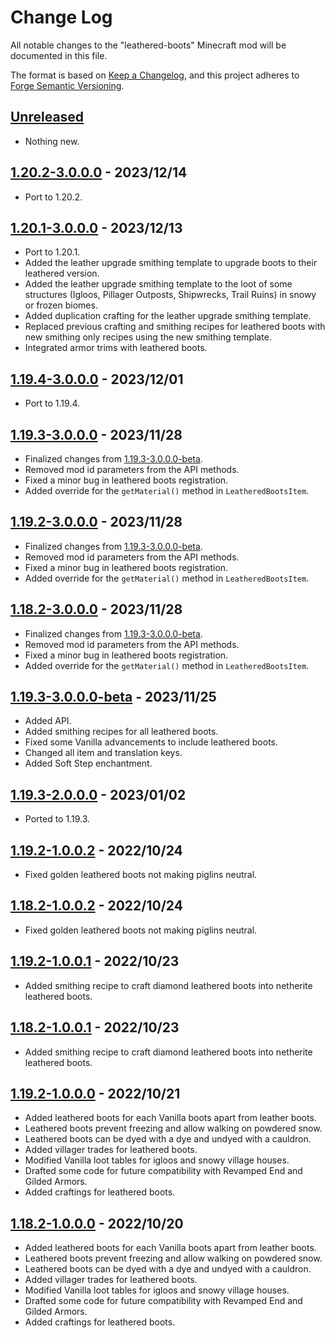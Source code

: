 # Change Log

All notable changes to the "leathered-boots" Minecraft mod will be documented in this file.

The format is based on [Keep a Changelog](https://keepachangelog.com/en/1.0.0/), and this project adheres to [Forge Semantic Versioning](https://mcforge.readthedocs.io/en/latest/gettingstarted/versioning/#versioning).  

## [Unreleased]
- Nothing new.

## [1.20.2-3.0.0.0] - 2023/12/14
- Port to 1.20.2.

## [1.20.1-3.0.0.0] - 2023/12/13
- Port to 1.20.1.
- Added the leather upgrade smithing template to upgrade boots to their leathered version.
- Added the leather upgrade smithing template to the loot of some structures (Igloos, Pillager Outposts, Shipwrecks, Trail Ruins) in snowy or frozen biomes.
- Added duplication crafting for the leather upgrade smithing template.
- Replaced previous crafting and smithing recipes for leathered boots with new smithing only recipes using the new smithing template.
- Integrated armor trims with leathered boots.

## [1.19.4-3.0.0.0] - 2023/12/01
- Port to 1.19.4.

## [1.19.3-3.0.0.0] - 2023/11/28
- Finalized changes from [1.19.3-3.0.0.0-beta].
- Removed mod id parameters from the API methods.
- Fixed a minor bug in leathered boots registration.
- Added override for the `getMaterial()` method in `LeatheredBootsItem`.

## [1.19.2-3.0.0.0] - 2023/11/28
- Finalized changes from [1.19.3-3.0.0.0-beta].
- Removed mod id parameters from the API methods.
- Fixed a minor bug in leathered boots registration.
- Added override for the `getMaterial()` method in `LeatheredBootsItem`.

## [1.18.2-3.0.0.0] - 2023/11/28
- Finalized changes from [1.19.3-3.0.0.0-beta].
- Removed mod id parameters from the API methods.
- Fixed a minor bug in leathered boots registration.
- Added override for the `getMaterial()` method in `LeatheredBootsItem`.

## [1.19.3-3.0.0.0-beta] - 2023/11/25
- Added API.
- Added smithing recipes for all leathered boots.
- Fixed some Vanilla advancements to include leathered boots.
- Changed all item and translation keys.
- Added Soft Step enchantment.

## [1.19.3-2.0.0.0] - 2023/01/02
- Ported to 1.19.3.

## [1.19.2-1.0.0.2] - 2022/10/24
- Fixed golden leathered boots not making piglins neutral.

## [1.18.2-1.0.0.2] - 2022/10/24
- Fixed golden leathered boots not making piglins neutral.

## [1.19.2-1.0.0.1] - 2022/10/23
- Added smithing recipe to craft diamond leathered boots into netherite leathered boots.

## [1.18.2-1.0.0.1] - 2022/10/23
- Added smithing recipe to craft diamond leathered boots into netherite leathered boots.

## [1.19.2-1.0.0.0] - 2022/10/21
- Added leathered boots for each Vanilla boots apart from leather boots.
- Leathered boots prevent freezing and allow walking on powdered snow.
- Leathered boots can be dyed with a dye and undyed with a cauldron.
- Added villager trades for leathered boots.
- Modified Vanilla loot tables for igloos and snowy village houses.
- Drafted some code for future compatibility with Revamped End and Gilded Armors.
- Added craftings for leathered boots. 

## [1.18.2-1.0.0.0] - 2022/10/20
- Added leathered boots for each Vanilla boots apart from leather boots.
- Leathered boots prevent freezing and allow walking on powdered snow.
- Leathered boots can be dyed with a dye and undyed with a cauldron.
- Added villager trades for leathered boots.
- Modified Vanilla loot tables for igloos and snowy village houses.
- Drafted some code for future compatibility with Revamped End and Gilded Armors.
- Added craftings for leathered boots. 

[Unreleased]: https://github.com/Nyphet/leathered-boots

[1.20.2-3.0.0.0]: https://github.com/Nyphet/leathered-boots/releases/tag/v1.20.2-3.0.0.0

[1.20.1-3.0.0.0]: https://github.com/Nyphet/leathered-boots/releases/tag/v1.20.1-3.0.0.0

[1.19.4-3.0.0.0]: https://github.com/Nyphet/leathered-boots/releases/tag/v1.19.4-3.0.0.0

[1.19.3-3.0.0.0]: https://github.com/Nyphet/leathered-boots/releases/tag/v1.19.3-3.0.0.0
[1.19.3-3.0.0.0-beta]: https://github.com/Nyphet/leathered-boots/releases/tag/v1.19.3-3.0.0.0-beta
[1.19.3-2.0.0.0]: https://github.com/Nyphet/leathered-boots/releases/tag/v1.19.3-2.0.0.0

[1.19.2-3.0.0.0]: https://github.com/Nyphet/leathered-boots/releases/tag/v1.19.2-3.0.0.0
[1.19.2-1.0.0.2]: https://github.com/Nyphet/leathered-boots/releases/tag/v1.19.2-1.0.0.2
[1.19.2-1.0.0.1]: https://github.com/Nyphet/leathered-boots/releases/tag/v1.19.2-1.0.0.1
[1.19.2-1.0.0.0]: https://github.com/Nyphet/leathered-boots/releases/tag/v1.19.2-1.0.0.0

[1.18.2-3.0.0.0]: https://github.com/Nyphet/leathered-boots/releases/tag/v1.18.2-3.0.0.0
[1.18.2-1.0.0.2]: https://github.com/Nyphet/leathered-boots/releases/tag/v1.18.2-1.0.0.2
[1.18.2-1.0.0.1]: https://github.com/Nyphet/leathered-boots/releases/tag/v1.18.2-1.0.0.1
[1.18.2-1.0.0.0]: https://github.com/Nyphet/leathered-boots/releases/tag/v1.18.2-1.0.0.0
